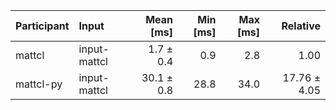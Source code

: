 | Participant | Input | Mean [ms] | Min [ms] | Max [ms] | Relative |
|:---|:---|---:|---:|---:|---:|
| mattcl | input-mattcl | 1.7 ± 0.4 | 0.9 | 2.8 | 1.00 |
| mattcl-py | input-mattcl | 30.1 ± 0.8 | 28.8 | 34.0 | 17.76 ± 4.05 |
